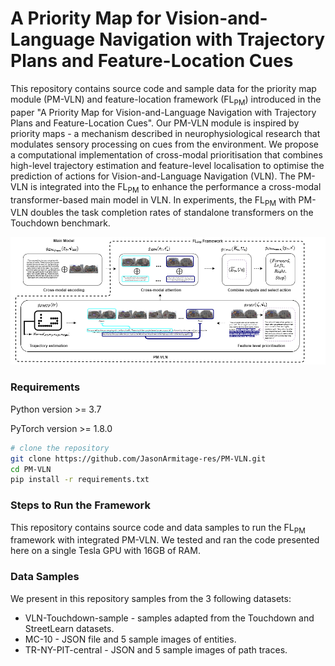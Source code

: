 # A Priority Map for Vision-and-Language Navigation with Trajectory Plans and Feature-Location Cues

This repository contains source code and sample data for the priority map module (PM-VLN) and feature-location framework (FL<sub>PM</sub>) introduced in the paper "A Priority Map for Vision-and-Language Navigation with Trajectory Plans and Feature-Location Cues". Our PM-VLN module is inspired by priority maps - a mechanism described in neurophysiological research that modulates sensory processing on cues from the environment. We propose a computational implementation of cross-modal prioritisation that combines high-level trajectory estimation and feature-level localisation to optimise the prediction of actions for Vision-and-Language Navigation (VLN). The PM-VLN is integrated into the FL<sub>PM</sub> to enhance the performance a cross-modal transformer-based main model in VLN. In experiments, the FL<sub>PM</sub> with PM-VLN doubles the task completion rates of standalone transformers on the Touchdown benchmark.



![system](/fig_flpm_git.png)

### Requirements
Python version >= 3.7

PyTorch version >= 1.8.0

``` bash
# clone the repository
git clone https://github.com/JasonArmitage-res/PM-VLN.git
cd PM-VLN
pip install -r requirements.txt
```

### Steps to Run the Framework
This repository contains source code and data samples to run the FL<sub>PM</sub> framework with integrated PM-VLN. We tested and ran the code presented here on a single Tesla GPU with 16GB of RAM.   

### Data Samples
We present in this repository samples from the 3 following datasets:
 - VLN-Touchdown-sample - samples adapted from the Touchdown and StreetLearn datasets.
 - MC-10 - JSON file and 5 sample images of entities.
 - TR-NY-PIT-central - JSON and 5 sample images of path traces.

